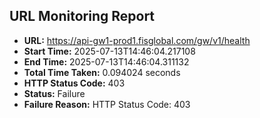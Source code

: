 ## URL Monitoring Report

- **URL:** https://api-gw1-prod1.fisglobal.com/gw/v1/health
- **Start Time:** 2025-07-13T14:46:04.217108
- **End Time:** 2025-07-13T14:46:04.311132
- **Total Time Taken:** 0.094024 seconds
- **HTTP Status Code:** 403
- **Status:** Failure
- **Failure Reason:** HTTP Status Code: 403
